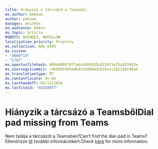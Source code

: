 ```yaml
---
title: Hiányzik a tárcsázó a Teamsből
ms.author: pebaum
author: pebaum
manager: mnirkhe
ms.audience: Admin
ms.topic: article
ROBOTS: NOINDEX, NOFOLLOW
localization_priority: Priority
ms.collection: Adm_O365
ms.custom:
- "9000719"
- "5707"
ms.openlocfilehash: 098dd889747fadcd404935c022bf1e75a283955a
ms.sourcegitcommit: c46b8df485edbd13e8bb4d1b2ba1c2821ddc9da0
ms.translationtype: MT
ms.contentlocale: hu-HU
ms.lasthandoff: 05/23/2020
ms.locfileid: "44358077"
---
```

# <a name="dial-pad-missing-from-teams"></a><span data-ttu-id="ddab4-102">Hiányzik a tárcsázó a Teamsből</span><span class="sxs-lookup"><span data-stu-id="ddab4-102">Dial pad missing from Teams</span></span>

<span data-ttu-id="ddab4-103">Nem találja a tárcsázót a Teamsben?</span><span class="sxs-lookup"><span data-stu-id="ddab4-103">Can't find the dial-pad in Teams?</span></span> <span data-ttu-id="ddab4-104">Ellenőrizze [itt](https://docs.microsoft.com/alchemyinsights/teams-voice-dial-pad-missing) további információkért.</span><span class="sxs-lookup"><span data-stu-id="ddab4-104">Check [here](https://docs.microsoft.com/alchemyinsights/teams-voice-dial-pad-missing) for more information.</span></span>
